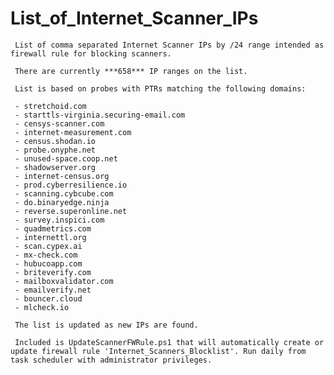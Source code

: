 # List_of_Internet_Scanner_IPs
	 List of comma separated Internet Scanner IPs by /24 range intended as firewall rule for blocking scanners.
	 
	 There are currently ***658*** IP ranges on the list.
	 
	 List is based on probes with PTRs matching the following domains:
	 
	 - stretchoid.com
	 - starttls-virginia.securing-email.com
	 - censys-scanner.com
	 - internet-measurement.com
	 - census.shodan.io
	 - probe.onyphe.net
	 - unused-space.coop.net
	 - shadowserver.org
	 - internet-census.org
	 - prod.cyberresilience.io
	 - scanning.cybcube.com
	 - do.binaryedge.ninja
	 - reverse.superonline.net
	 - survey.inspici.com
	 - quadmetrics.com
	 - internettl.org
	 - scan.cypex.ai
	 - mx-check.com
	 - hubucoapp.com
	 - briteverify.com
	 - mailboxvalidator.com
	 - emailverify.net
	 - bouncer.cloud
	 - mlcheck.io

	 The list is updated as new IPs are found.
	 
	 Included is UpdateScannerFWRule.ps1 that will automatically create or update firewall rule 'Internet_Scanners_Blocklist'. Run daily from task scheduler with administrator privileges.